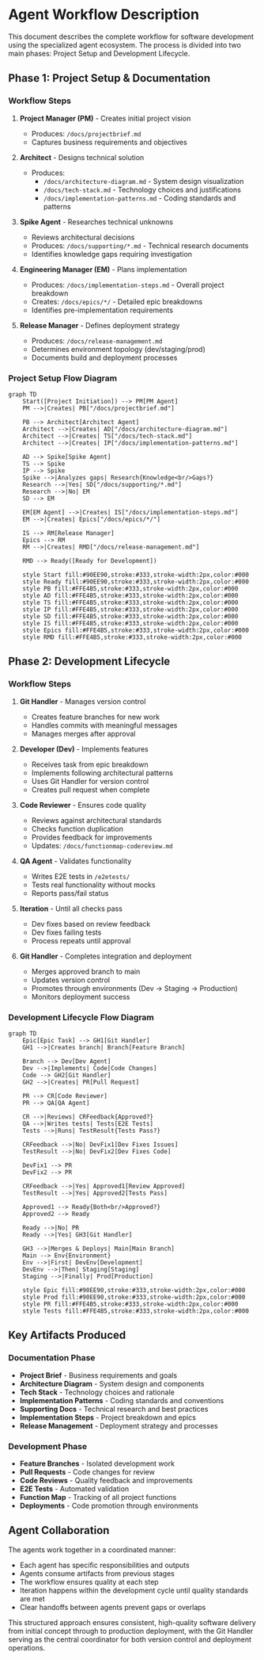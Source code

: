 # Agent Workflow Description

This document describes the complete workflow for software development using the specialized agent ecosystem. The process is divided into two main phases: Project Setup and Development Lifecycle.

## Phase 1: Project Setup & Documentation

### Workflow Steps

1. **Project Manager (PM)** - Creates initial project vision
   - Produces: `/docs/projectbrief.md`
   - Captures business requirements and objectives

2. **Architect** - Designs technical solution
   - Produces:
     - `/docs/architecture-diagram.md` - System design visualization
     - `/docs/tech-stack.md` - Technology choices and justifications
     - `/docs/implementation-patterns.md` - Coding standards and patterns

3. **Spike Agent** - Researches technical unknowns
   - Reviews architectural decisions
   - Produces: `/docs/supporting/*.md` - Technical research documents
   - Identifies knowledge gaps requiring investigation

4. **Engineering Manager (EM)** - Plans implementation
   - Produces: `/docs/implementation-steps.md` - Overall project breakdown
   - Creates: `/docs/epics/*/` - Detailed epic breakdowns
   - Identifies pre-implementation requirements

5. **Release Manager** - Defines deployment strategy
   - Produces: `/docs/release-management.md`
   - Determines environment topology (dev/staging/prod)
   - Documents build and deployment processes

### Project Setup Flow Diagram

```mermaid
graph TD
    Start([Project Initiation]) --> PM[PM Agent]
    PM -->|Creates| PB["/docs/projectbrief.md"]
    
    PB --> Architect[Architect Agent]
    Architect -->|Creates| AD["/docs/architecture-diagram.md"]
    Architect -->|Creates| TS["/docs/tech-stack.md"]
    Architect -->|Creates| IP["/docs/implementation-patterns.md"]
    
    AD --> Spike[Spike Agent]
    TS --> Spike
    IP --> Spike
    Spike -->|Analyzes gaps| Research{Knowledge<br/>Gaps?}
    Research -->|Yes| SD["/docs/supporting/*.md"]
    Research -->|No| EM
    SD --> EM
    
    EM[EM Agent] -->|Creates| IS["/docs/implementation-steps.md"]
    EM -->|Creates| Epics["/docs/epics/*/"]
    
    IS --> RM[Release Manager]
    Epics --> RM
    RM -->|Creates| RMD["/docs/release-management.md"]
    
    RMD --> Ready([Ready for Development])
    
    style Start fill:#90EE90,stroke:#333,stroke-width:2px,color:#000
    style Ready fill:#90EE90,stroke:#333,stroke-width:2px,color:#000
    style PB fill:#FFE4B5,stroke:#333,stroke-width:2px,color:#000
    style AD fill:#FFE4B5,stroke:#333,stroke-width:2px,color:#000
    style TS fill:#FFE4B5,stroke:#333,stroke-width:2px,color:#000
    style IP fill:#FFE4B5,stroke:#333,stroke-width:2px,color:#000
    style SD fill:#FFE4B5,stroke:#333,stroke-width:2px,color:#000
    style IS fill:#FFE4B5,stroke:#333,stroke-width:2px,color:#000
    style Epics fill:#FFE4B5,stroke:#333,stroke-width:2px,color:#000
    style RMD fill:#FFE4B5,stroke:#333,stroke-width:2px,color:#000
```

## Phase 2: Development Lifecycle

### Workflow Steps

1. **Git Handler** - Manages version control
   - Creates feature branches for new work
   - Handles commits with meaningful messages
   - Manages merges after approval

2. **Developer (Dev)** - Implements features
   - Receives task from epic breakdown
   - Implements following architectural patterns
   - Uses Git Handler for version control
   - Creates pull request when complete

3. **Code Reviewer** - Ensures code quality
   - Reviews against architectural standards
   - Checks function duplication
   - Provides feedback for improvements
   - Updates: `/docs/functionmap-codereview.md`

4. **QA Agent** - Validates functionality
   - Writes E2E tests in `/e2etests/`
   - Tests real functionality without mocks
   - Reports pass/fail status

5. **Iteration** - Until all checks pass
   - Dev fixes based on review feedback
   - Dev fixes failing tests
   - Process repeats until approval

6. **Git Handler** - Completes integration and deployment
   - Merges approved branch to main
   - Updates version control
   - Promotes through environments (Dev → Staging → Production)
   - Monitors deployment success

### Development Lifecycle Flow Diagram

```mermaid
graph TD
    Epic[Epic Task] --> GH1[Git Handler]
    GH1 -->|Creates branch| Branch[Feature Branch]

    Branch --> Dev[Dev Agent]
    Dev -->|Implements| Code[Code Changes]
    Code --> GH2[Git Handler]
    GH2 -->|Creates| PR[Pull Request]

    PR --> CR[Code Reviewer]
    PR --> QA[QA Agent]

    CR -->|Reviews| CRFeedback{Approved?}
    QA -->|Writes tests| Tests[E2E Tests]
    Tests -->|Runs| TestResult{Tests Pass?}

    CRFeedback -->|No| DevFix1[Dev Fixes Issues]
    TestResult -->|No| DevFix2[Dev Fixes Code]

    DevFix1 --> PR
    DevFix2 --> PR

    CRFeedback -->|Yes| Approved1[Review Approved]
    TestResult -->|Yes| Approved2[Tests Pass]

    Approved1 --> Ready{Both<br/>Approved?}
    Approved2 --> Ready

    Ready -->|No| PR
    Ready -->|Yes| GH3[Git Handler]

    GH3 -->|Merges & Deploys| Main[Main Branch]
    Main --> Env{Environment}
    Env -->|First| DevEnv[Development]
    DevEnv -->|Then| Staging[Staging]
    Staging -->|Finally| Prod[Production]

    style Epic fill:#90EE90,stroke:#333,stroke-width:2px,color:#000
    style Prod fill:#90EE90,stroke:#333,stroke-width:2px,color:#000
    style PR fill:#FFE4B5,stroke:#333,stroke-width:2px,color:#000
    style Tests fill:#FFE4B5,stroke:#333,stroke-width:2px,color:#000
```

## Key Artifacts Produced

### Documentation Phase
- **Project Brief** - Business requirements and goals
- **Architecture Diagram** - System design and components
- **Tech Stack** - Technology choices and rationale
- **Implementation Patterns** - Coding standards and conventions
- **Supporting Docs** - Technical research and best practices
- **Implementation Steps** - Project breakdown and epics
- **Release Management** - Deployment strategy and processes

### Development Phase
- **Feature Branches** - Isolated development work
- **Pull Requests** - Code changes for review
- **Code Reviews** - Quality feedback and improvements
- **E2E Tests** - Automated validation
- **Function Map** - Tracking of all project functions
- **Deployments** - Code promotion through environments

## Agent Collaboration

The agents work together in a coordinated manner:
- Each agent has specific responsibilities and outputs
- Agents consume artifacts from previous stages
- The workflow ensures quality at each step
- Iteration happens within the development cycle until quality standards are met
- Clear handoffs between agents prevent gaps or overlaps

This structured approach ensures consistent, high-quality software delivery from initial concept through to production deployment, with the Git Handler serving as the central coordinator for both version control and deployment operations.